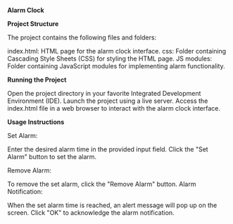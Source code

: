 **Alarm Clock**

**Project Structure**

The project contains the following files and folders:

index.html: HTML page for the alarm clock interface.
css: Folder containing Cascading Style Sheets (CSS) for styling the HTML page.
JS modules: Folder containing JavaScript modules for implementing alarm functionality.

**Running the Project**

Open the project directory in your favorite Integrated Development Environment (IDE).
Launch the project using a live server.
Access the index.html file in a web browser to interact with the alarm clock interface.

**Usage Instructions**

Set Alarm:

Enter the desired alarm time in the provided input field.
Click the "Set Alarm" button to set the alarm.

Remove Alarm:

To remove the set alarm, click the "Remove Alarm" button.
Alarm Notification:

When the set alarm time is reached, an alert message will pop up on the screen.
Click "OK" to acknowledge the alarm notification.


